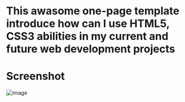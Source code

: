 # This awasome one-page template introduce how can I use HTML5, CSS3 abilities in my current and future web development projects

# Screenshot
![image](/screenshot.png)